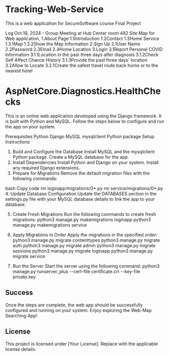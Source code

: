 # Tracking-Web-Service
This is a web application for SecureSoftware course Final Project

Log Oct 18, 2024 - Group Meeting at Hub Center room 482
Site Map for Web application,
1.About Page
1.1Introduction
1.2Contact
1.3Home Service
1.3.1Map
1.3.2Show the Map Information
2.Sign Up
2.1User Name
2.2Password
2.3Email
2.4Home Location
3.Login
3.1Report Personal COVID Information
3.1.1Location in the past three days after diagnosis
3.1.2Check Self Affect Chance History
3.1.3Provide the past three days' location
3.2Allow to Locate
3.2.1Create the safest travel route back home or to the nearest hotel




# AspNetCore.Diagnostics.HealthChecks

This is an online web application developed using the Django framework. It is built with Python and MySQL. Follow the steps below to configure and run the app on your system.

Prerequisites
Python
Django
MySQL
mysqlclient Python package
Setup Instructions
1. Build and Configure the Database
Install MySQL and the mysqlclient Python package.
Create a MySQL database for the app.
2. Install Dependencies
Install Python and Django on your system.
Install any required Django extensions.
3. Prepare for Migrations
Remove the default migration files with the following commands:

bash
Copy code
rm loginapp/migrations/0*.py
rm service/migrations/0*.py
4. Update Database Configuration
Update the DATABASES section in the settings.py file with your MySQL database details to link the app to your database.

5. Create Fresh Migrations
Run the following commands to create fresh migrations:
python3 manage.py makemigrations loginapp
python3 manage.py makemigrations service

6. Apply Migrations in Order
Apply the migrations in the specified order:
python3 manage.py migrate contenttypes
python3 manage.py migrate auth
python3 manage.py migrate admin
python3 manage.py migrate sessions
python3 manage.py migrate loginapp
python3 manage.py migrate service

7. Run the Server
Start the server using the following command:
python3 manage.py runserver_plus --cert-file certificate.crt --key-file private.key

## Success
Once the steps are complete, the web app should be successfully configured and running on your system. Enjoy exploring the Web-Map Searching App!

## License
This project is licensed under [Your License]. Replace with the applicable license details.

